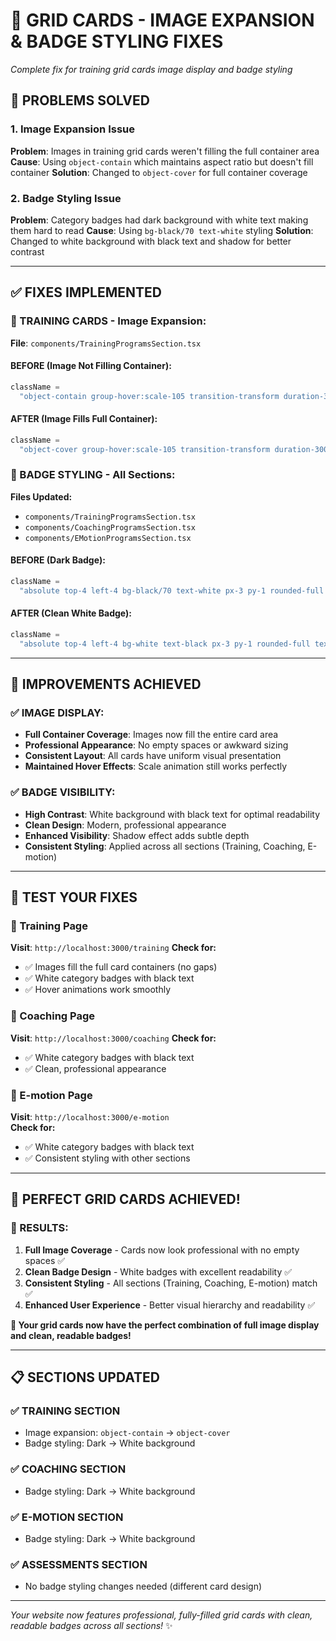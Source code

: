 # 🎯 **GRID CARDS - IMAGE EXPANSION & BADGE STYLING FIXES**

_Complete fix for training grid cards image display and badge styling_

## 🚨 **PROBLEMS SOLVED**

### **1. Image Expansion Issue**

**Problem**: Images in training grid cards weren't filling the full container area
**Cause**: Using `object-contain` which maintains aspect ratio but doesn't fill container
**Solution**: Changed to `object-cover` for full container coverage

### **2. Badge Styling Issue**

**Problem**: Category badges had dark background with white text making them hard to read
**Cause**: Using `bg-black/70 text-white` styling
**Solution**: Changed to white background with black text and shadow for better contrast

---

## ✅ **FIXES IMPLEMENTED**

### **🔧 TRAINING CARDS - Image Expansion:**

**File**: `components/TrainingProgramsSection.tsx`

#### **BEFORE (Image Not Filling Container):**

```javascript
className =
  "object-contain group-hover:scale-105 transition-transform duration-300";
```

#### **AFTER (Image Fills Full Container):**

```javascript
className =
  "object-cover group-hover:scale-105 transition-transform duration-300";
```

### **🔧 BADGE STYLING - All Sections:**

**Files Updated:**

- `components/TrainingProgramsSection.tsx`
- `components/CoachingProgramsSection.tsx`
- `components/EMotionProgramsSection.tsx`

#### **BEFORE (Dark Badge):**

```javascript
className =
  "absolute top-4 left-4 bg-black/70 text-white px-3 py-1 rounded-full text-xs font-medium";
```

#### **AFTER (Clean White Badge):**

```javascript
className =
  "absolute top-4 left-4 bg-white text-black px-3 py-1 rounded-full text-xs font-medium shadow-sm";
```

---

## 🌟 **IMPROVEMENTS ACHIEVED**

### **✅ IMAGE DISPLAY:**

- **Full Container Coverage**: Images now fill the entire card area
- **Professional Appearance**: No empty spaces or awkward sizing
- **Consistent Layout**: All cards have uniform visual presentation
- **Maintained Hover Effects**: Scale animation still works perfectly

### **✅ BADGE VISIBILITY:**

- **High Contrast**: White background with black text for optimal readability
- **Clean Design**: Modern, professional appearance
- **Enhanced Visibility**: Shadow effect adds subtle depth
- **Consistent Styling**: Applied across all sections (Training, Coaching, E-motion)

---

## 🧪 **TEST YOUR FIXES**

### **🔗 Training Page**

**Visit**: `http://localhost:3000/training`
**Check for:**

- ✅ Images fill the full card containers (no gaps)
- ✅ White category badges with black text
- ✅ Hover animations work smoothly

### **🔗 Coaching Page**

**Visit**: `http://localhost:3000/coaching`
**Check for:**

- ✅ White category badges with black text
- ✅ Clean, professional appearance

### **🔗 E-motion Page**

**Visit**: `http://localhost:3000/e-motion`  
**Check for:**

- ✅ White category badges with black text
- ✅ Consistent styling with other sections

---

## 🎊 **PERFECT GRID CARDS ACHIEVED!**

### **🎯 RESULTS:**

1. **Full Image Coverage** - Cards now look professional with no empty spaces ✅
2. **Clean Badge Design** - White badges with excellent readability ✅
3. **Consistent Styling** - All sections (Training, Coaching, E-motion) match ✅
4. **Enhanced User Experience** - Better visual hierarchy and readability ✅

**🚀 Your grid cards now have the perfect combination of full image display and clean, readable badges!**

---

## 📋 **SECTIONS UPDATED**

### **✅ TRAINING SECTION**

- Image expansion: `object-contain` → `object-cover`
- Badge styling: Dark → White background

### **✅ COACHING SECTION**

- Badge styling: Dark → White background

### **✅ E-MOTION SECTION**

- Badge styling: Dark → White background

### **✅ ASSESSMENTS SECTION**

- No badge styling changes needed (different card design)

---

_Your website now features professional, fully-filled grid cards with clean, readable badges across all sections!_ ✨
